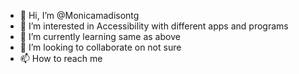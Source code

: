 - 👋 Hi, I’m @Monicamadisontg
- 👀 I’m interested in  Accessibility with different apps and programs
- 🌱 I’m currently learning  same as above 
- 💞️ I’m looking to collaborate on not sure
- 📫 How to reach me 

<!---
Monicamadisontg/Monicamadisontg is a ✨ special ✨ repository because its `README.md` (this file) appears on your GitHub profile.
You can click the Preview link to take a look at your changes.
--->
